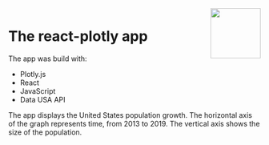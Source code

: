 <img align="right" width="100" height="100" src="https://user-images.githubusercontent.com/86261719/159193102-054e822e-a9fd-4501-9d49-57f65009a942.jpg">

# The react-plotly app
The app was build with:
 * Plotly.js
 * React
 * JavaScript
 * Data USA API

The app displays the United States population growth. The horizontal axis of the graph represents time, from 2013 to 2019. The vertical axis shows the size of the population.



